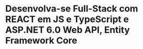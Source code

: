 # Desenvolva-se Full-Stack com REACT em JS e TypeScript e ASP.NET 6.0 Web API, Entity Framework Core